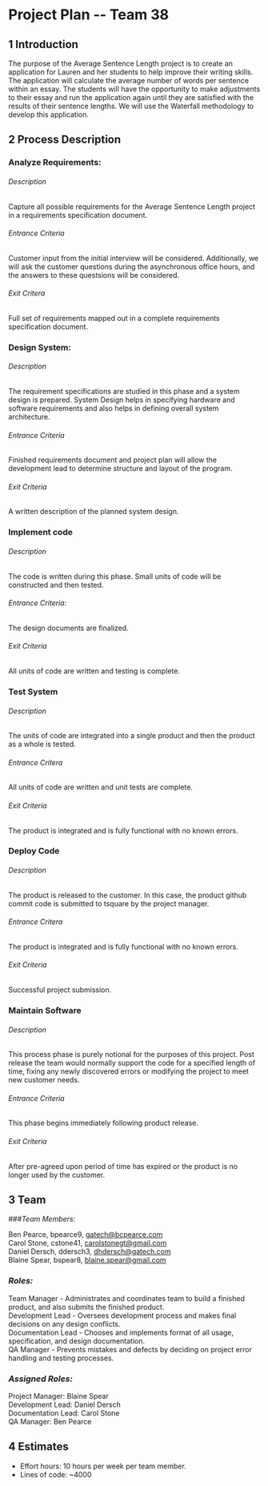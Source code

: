 # **Project Plan -- Team 38**

## 1 Introduction

The purpose of the Average Sentence Length project is to create an application for Lauren and her students to help improve their writing skills. The application will calculate the average number of words per sentence within an essay.  The students will have the opportunity to make adjustments to their essay and run the application again until they are satisfied with the results of their sentence lengths. We will use the Waterfall methodology to develop this application.

## 2 Process Description

### Analyze Requirements:

###### Description
Capture all possible requirements for the Average Sentence Length project in a requirements specification document.

###### Entrance Criteria
Customer input from the initial interview will be considered. Additionally, we will ask the customer questions during the asynchronous office hours, and the answers to these questsions will be considered.

###### Exit Critera
Full set of requirements mapped out in a complete requirements specification document.

### Design System:

###### Description 
The requirement specifications are studied in this phase and a system design is prepared. System Design helps in specifying hardware and software requirements and also helps in defining overall system architecture.

###### Entrance Criteria
Finished requirements document and project plan will allow the development lead to determine structure and layout of the program.

###### Exit Criteria
A written description of the planned system design.

### Implement code

###### Description
The code is written during this phase. Small units of code will be constructed and then tested.  

###### Entrance Criteria: 
The design documents are finalized.  

###### Exit Criteria 
All units of code are written and testing is complete.  

### Test System

###### Description 
The units of code are integrated into a single product and then the product as a whole is tested.  

###### Entrance Critera
All units of code are written and unit tests are complete.  

###### Exit Criteria
The product is integrated and is fully functional with no known errors.  

### Deploy Code

###### Description

The product is released to the customer. In this case, the product github commit code is submitted to tsquare by the project manager.  

###### Entrance Critera

The product is integrated and is fully functional with no known errors.  

###### Exit Criteria 

Successful project submission.  

### Maintain Software

###### Description

This process phase is purely notional for the purposes of this project. Post release the team would normally support the code for a specified length of time, fixing any newly discovered errors or modifying the project to meet new customer needs.  

###### Entrance Criteria

This phase begins immediately following product release.  

###### Exit Criteria

After pre-agreed upon period of time has expired or the product is no longer used by the customer.  

## 3 Team

###*Team Members:*

Ben Pearce, bpearce9, gatech@bcpearce.com  
Carol Stone, cstone41, carolstonegt@gmail.com  
Daniel Dersch, ddersch3, dhdersch@gatech.com  
Blaine Spear, bspear8, blaine.spear@gmail.com  
    
### *Roles:*

Team Manager - Administrates and coordinates team to build a finished product, and also submits the finished product.  
Development Lead - Oversees development process and makes final decisions on any design conflicts.  
Documentation Lead - Chooses and implements format of all usage, specification, and design documentation.  
QA Manager - Prevents mistakes and defects by deciding on project error handling and testing processes.  

### *Assigned Roles:*

Project Manager: Blaine Spear  
Development Lead: Daniel Dersch  
Documentation Lead: Carol Stone  
QA Manager: Ben Pearce  


## 4 Estimates

- Effort hours: 10 hours per week per team member.
- Lines of code: ~4000
